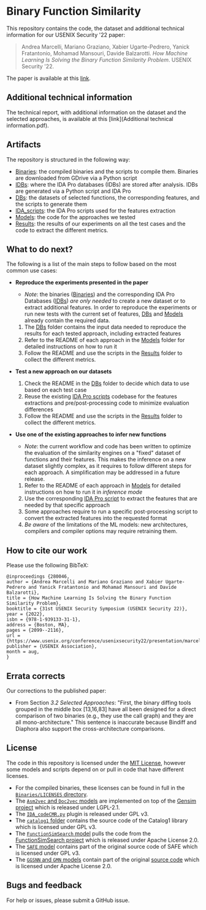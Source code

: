 # Binary Function Similarity
This repository contains the code, the dataset and additional technical information for our USENIX Security '22 paper:
> Andrea Marcelli, Mariano Graziano, Xabier Ugarte-Pedrero, Yanick Fratantonio, Mohamad Mansouri, Davide Balzarotti. *How Machine Learning Is Solving the Binary Function Similarity Problem*. USENIX Security '22.

The paper is available at this [link](https://www.usenix.org/system/files/sec22-marcelli.pdf).


## Additional technical information
The technical report, with additional information on the dataset and the selected approaches, is available at this [link](Additional technical information.pdf).


## Artifacts
The repository is structured in the following way:

* [Binaries](Binaries/): the compiled binaries and the scripts to compile them. Binaries are downloaded from GDrive via a Python script
* [IDBs](IDBs/): where the IDA Pro databases (IDBs) are stored after analysis. IDBs are generated via a Python script and IDA Pro
* [DBs](DBs/): the datasets of selected functions, the corresponding features, and the scripts to generate them
* [IDA_scripts](IDA_scripts/): the IDA Pro scripts used for the features extraction
* [Models](Models/): the code for the approaches we tested
* [Results](Results/): the results of our experiments on all the test cases and the code to extract the different metrics.


## What to do next?
The following is a list of the main steps to follow based on the most common use cases:

* **Reproduce the experiments presented in the paper**
	- *Note*: the binaries ([Binaries](Binaries/)) and the corresponding IDA Pro Databases ([IDBs](IDBs/)) *are only needed* to create a new dataset or to extract additional features. In order to reproduce the experiments or run new tests with the current set of features, [DBs](DBs/) and [Models](Models/) already contain the required data.

	1. The [DBs](DBs/) folder contains the input data needed to reproduce the results for each tested approach, including extracted features
	2. Refer to the README of each approach in the [Models](Models/) folder for detailed instructions on how to run it
	3. Follow the README and use the scripts in the [Results](Results/) folder to collect the different metrics.

* **Test a new approach on our datasets**
	1. Check the README in the [DBs](DBs/) folder to decide which data to use based on each test case
	2. Reuse the existing [IDA Pro scripts](IDA_scripts/) codebase for the features extractions and pre/post-processing code to minimize evaluation differences
	3. Follow the README and use the scripts in the [Results](Results/) folder to collect the different metrics.
	
* **Use one of the existing approaches to infer new functions**
	- *Note*: the current workflow and code has been written to optimize the evaluation of the similarity engines on a "fixed" dataset of functions and their features.
	This makes the inference on a new dataset slightly complex, as it requires to follow different steps for each approach. A simplification may be addressed in a future release.

	1. Refer to the README of each approach in [Models](Models/) for detailed instructions on how to run it in *inference mode*
	2. Use the corresponding [IDA Pro script](IDA_scripts/) to extract the features that are needed by that specific approach
	3. Some approaches require to run a specific post-processing script to convert the extracted features into the requested format
	4. *Be aware* of the limitations of the ML models: new architectures, compilers and compiler options may require retraining them.

## How to cite our work
Please use the following BibTeX:
```
@inproceedings {280046,
author = {Andrea Marcelli and Mariano Graziano and Xabier Ugarte-Pedrero and Yanick Fratantonio and Mohamad Mansouri and Davide Balzarotti},
title = {How Machine Learning Is Solving the Binary Function Similarity Problem},
booktitle = {31st USENIX Security Symposium (USENIX Security 22)},
year = {2022},
isbn = {978-1-939133-31-1},
address = {Boston, MA},
pages = {2099--2116},
url = {https://www.usenix.org/conference/usenixsecurity22/presentation/marcelli},
publisher = {USENIX Association},
month = aug,
}
```

## Errata corrects
Our corrections to the published paper:

- From Section *3.2 Selected Approaches*: "First, the binary diffing tools grouped in the middle box [13,16,83] have all been designed for a direct comparison of two binaries (e.g., they use the call graph) and they are all mono-architecture." This sentence is inaccurate because Bindiff and Diaphora also support the cross-architecture comparisons.

## License
The code in this repository is licensed under the [MIT License](LICENSE), however some models and scripts depend on or pull in code that have different licenses.
- For the compiled binaries, these licenses can be found in full in the [`Binaries/LICENSES` directory](Binaries/LICENSES).
- The [`Asm2vec` and `Doc2vec` models](Models/Asm2vec/) are implemented on top of the [Gensim project](https://github.com/RaRe-Technologies/gensim) which is released under LGPL-2.1.
- The [`IDA_codeCMR.py`](Models/CodeCMR/IDA_CodeCMR/IDA_codeCMR.py) plugin is released under GPL v3.
- The [`catalog1` folder](Models/Catalog1/catalog1) contains the source code of the Catalog1 library which is licensed under GPL v3.
- The [`FunctionSimSearch` model](Models/functionsimsearch/) pulls the code from the [FunctionSimSearch project](https://github.com/googleprojectzero/functionsimsearch) which is released under Apache License 2.0.
- The [`SAFE` model](Models/SAFE) contains part of the original source code of SAFE which is licensed under GPL v3.
- The [`GGSNN` and `GMN` models](Models/GGSNN-GMN) contain part of the original [source code](https://github.com/deepmind/deepmind-research/blob/master/graph_matching_networks/graph_matching_networks.ipynb) which is licensed under Apache License 2.0.

## Bugs and feedback
For help or issues, please submit a GitHub issue.
